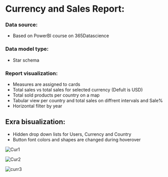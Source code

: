 # Currency and Sales Report:

### Data source:
- Based on PowerBI course on 365Datascience

### Data model type:
- Star schema

### Report visualization:
- Measures are assigned to cards
- Total sales vs total sales for selected currency (Defult is USD)
- Total sold products per country on a map
- Tabular view per country and total sales on diffrent intervals and Sale%
- Horizontal filter by year

## Exra bisualization:
- Hidden drop down lists for Users, Currency and Country
- Button font colors and shapes are changed during hoverover


![Cur1](https://user-images.githubusercontent.com/92275978/197367712-da82249a-7e62-489b-82d8-ebca76346c56.png)



![Cur2](https://user-images.githubusercontent.com/92275978/197367714-43d9d0b5-09c4-4701-8454-55ca0355676d.png)



![curr3](https://user-images.githubusercontent.com/92275978/197367719-5f6b0a2b-6455-49df-a000-ff16b508e49e.png)


